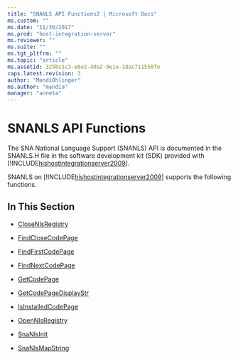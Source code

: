 ```yaml
---
title: "SNANLS API Functions2 | Microsoft Docs"
ms.custom: ""
ms.date: "11/30/2017"
ms.prod: "host-integration-server"
ms.reviewer: ""
ms.suite: ""
ms.tgt_pltfrm: ""
ms.topic: "article"
ms.assetid: 325bc1c3-e6e2-40a2-9e1e-18ac711550fe
caps.latest.revision: 3
author: "MandiOhlinger"
ms.author: "mandia"
manager: "anneta"
---
```

# SNANLS API Functions
The SNA National Language Support (SNANLS) API is documented in the SNANLS.H file in the software development kit (SDK) provided with [!INCLUDE[hishostintegrationserver2009](../includes/hishostintegrationserver2009-md.md)].  
  
 SNANLS on [!INCLUDE[hishostintegrationserver2009](../includes/hishostintegrationserver2009-md.md)] supports the following functions.  
  
## In This Section  
  
-   [CloseNlsRegistry](../core/closenlsregistry1.md)  
  
-   [FindCloseCodePage](../core/findclosecodepage2.md)  
  
-   [FindFirstCodePage](../core/findfirstcodepage1.md)  
  
-   [FindNextCodePage](../core/findnextcodepage1.md)  
  
-   [GetCodePage](../core/getcodepage1.md)  
  
-   [GetCodePageDisplayStr](../core/getcodepagedisplaystr2.md)  
  
-   [IsInstalledCodePage](../core/isinstalledcodepage1.md)  
  
-   [OpenNlsRegistry](../core/opennlsregistry2.md)  
  
-   [SnaNlsInit](../core/snanlsinit1.md)  
  
-   [SnaNlsMapString](../core/snanlsmapstring1.md)